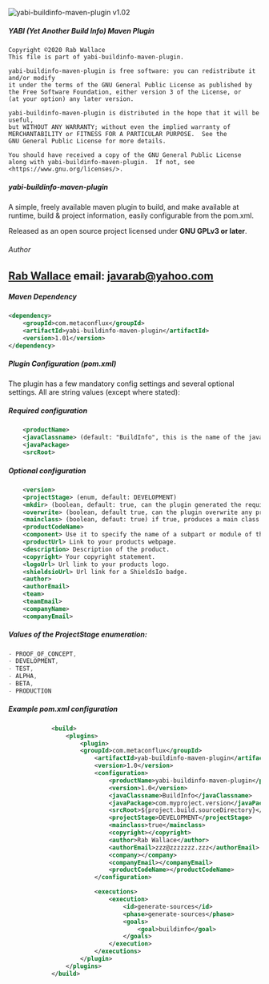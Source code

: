 ![yabi-buildinfo-maven-plugin v1.02](https://img.shields.io/badge/yabi--buildinfo--maven--plugin-v1.02-success)

##### YABI (Yet Another Build Info) Maven Plugin

    Copyright ©2020 Rab Wallace
    This file is part of yabi-buildinfo-maven-plugin.
 
    yabi-buildinfo-maven-plugin is free software: you can redistribute it and/or modify
    it under the terms of the GNU General Public License as published by
    the Free Software Foundation, either version 3 of the License, or
    (at your option) any later version.
 
    yabi-buildinfo-maven-plugin is distributed in the hope that it will be useful,
    but WITHOUT ANY WARRANTY; without even the implied warranty of
    MERCHANTABILITY or FITNESS FOR A PARTICULAR PURPOSE.  See the
    GNU General Public License for more details.
 
    You should have received a copy of the GNU General Public License
    along with yabi-buildinfo-maven-plugin.  If not, see <https://www.gnu.org/licenses/>.


##### yabi-buildinfo-maven-plugin
A simple, freely available maven plugin to build, and make available at runtime, build & project information, easily configurable from the pom.xml.

Released as an open source project licensed under <b>GNU GPLv3 or later</b>.

###### Author
[Rab Wallace](https://github.com/rabwallace)
email: javarab@yahoo.com
---

##### Maven Dependency

```xml
<dependency>
    <groupId>com.metaconflux</groupId>
    <artifactId>yabi-buildinfo-maven-plugin</artifactId>
    <version>1.01</version>
</dependency>
```

##### Plugin Configuration (pom.xml)
The plugin has a few mandatory config settings and several optional settings. All are string values (except where stated):
##### Required configuration
```xml
    <productName>
    <javaClassname> (default: "BuildInfo", this is the name of the java source file that will be generated)
    <javaPackage>
    <srcRoot>
```

##### Optional configuration
```xml
    <version>
    <projectStage> (enum, default: DEVELOPMENT)
    <mkdir> (boolean, default: true, can the plugin generated the required directory)
    <overwrite> (boolean, default true, can the plugin overwrite any previous buildinfo output)
    <mainclass> (boolean, defaut: true) if true, produces a main class allowing you to say "java -jar myjar.jar" to get buildinfo data.
    <productCodeName>
    <component> Use it to specify the name of a subpart or module of the main product.
    <productUrl> Link to your products webpage.
    <description> Description of the product.
    <copyright> Your copyright statement.
    <logoUrl> Url link to your products logo.
    <shieldsioUrl> Url link for a ShieldsIo badge.
    <author>
    <authorEmail>
    <team>
    <teamEmail>
    <companyName>
    <companyEmail>
```

##### Values of the ProjectStage enumeration:
```java
- PROOF_OF_CONCEPT,
- DEVELOPMENT,
- TEST,
- ALPHA,
- BETA,
- PRODUCTION
```

##### Example pom.xml configuration
```xml
            <build>
                <plugins>
                    <plugin>
                    <groupId>com.metaconflux</groupId>
                        <artifactId>yab-buildinfo-maven-plugin</artifactId>
                        <version>1.0</version>
                        <configuration>
                            <productName>yabi-buildinfo-maven-plugin</productName>
                            <version>1.0</version>
                            <javaClassname>BuildInfo</javaClassname>
                            <javaPackage>com.myproject.version</javaPackage>
                            <srcRoot>${project.build.sourceDirectory}</srcRoot>
                            <projectStage>DEVELOPMENT</projectStage>
                            <mainclass>true</mainclass>
                            <copyright></copyright>
                            <author>Rab Wallace</author>
                            <authorEmail>zzz@zzzzzzz.zzz</authorEmail>
                            <company></company>
                            <companyEmail></companyEmail>
                            <productCodeName></productCodeName>
                        </configuration>

                        <executions>
                            <execution>
                                <id>generate-sources</id>
                                <phase>generate-sources</phase>
                                <goals>
                                    <goal>buildinfo</goal>
                                </goals>
                            </execution>
                        </executions>
                    </plugin>
                </plugins>
            </build>
```